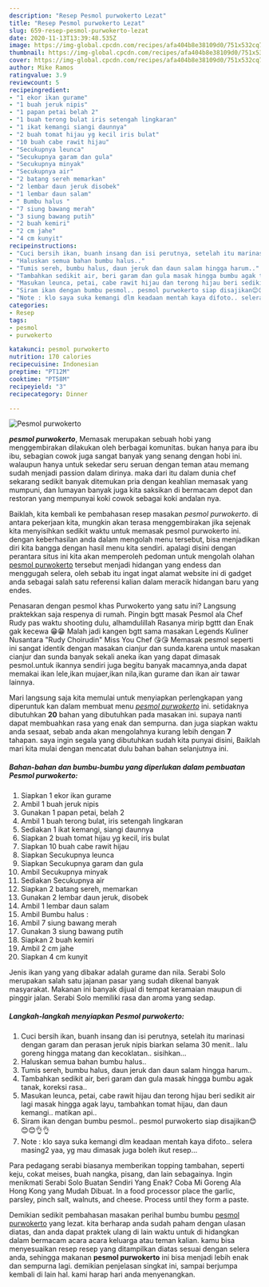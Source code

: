 ```yaml
---
description: "Resep Pesmol purwokerto Lezat"
title: "Resep Pesmol purwokerto Lezat"
slug: 659-resep-pesmol-purwokerto-lezat
date: 2020-11-13T13:39:48.535Z
image: https://img-global.cpcdn.com/recipes/afa404b8e38109d0/751x532cq70/pesmol-purwokerto-foto-resep-utama.jpg
thumbnail: https://img-global.cpcdn.com/recipes/afa404b8e38109d0/751x532cq70/pesmol-purwokerto-foto-resep-utama.jpg
cover: https://img-global.cpcdn.com/recipes/afa404b8e38109d0/751x532cq70/pesmol-purwokerto-foto-resep-utama.jpg
author: Mike Ramos
ratingvalue: 3.9
reviewcount: 5
recipeingredient:
- "1 ekor ikan gurame"
- "1 buah jeruk nipis"
- "1 papan petai belah 2"
- "1 buah terong bulat iris setengah lingkaran"
- "1 ikat kemangi siangi daunnya"
- "2 buah tomat hijau yg kecil iris bulat"
- "10 buah cabe rawit hijau"
- "Secukupnya leunca"
- "Secukupnya garam dan gula"
- "Secukupnya minyak"
- "Secukupnya air"
- "2 batang sereh memarkan"
- "2 lembar daun jeruk disobek"
- "1 lembar daun salam"
- " Bumbu halus "
- "7 siung bawang merah"
- "3 siung bawang putih"
- "2 buah kemiri"
- "2 cm jahe"
- "4 cm kunyit"
recipeinstructions:
- "Cuci bersih ikan, buanh insang dan isi perutnya, setelah itu marinasi dengan garam dan perasan jeruk nipis biarkan selama 30 menit.. lalu goreng hingga matang dan kecoklatan.. sisihkan..."
- "Haluskan semua bahan bumbu halus.."
- "Tumis sereh, bumbu halus, daun jeruk dan daun salam hingga harum.."
- "Tambahkan sedikit air, beri garam dan gula masak hingga bumbu agak tanak, koreksi rasa.."
- "Masukan leunca, petai, cabe rawit hijau dan terong hijau beri sedikit air lagi masak hingga agak layu, tambahkan tomat hijau, dan daun kemangi.. matikan api.."
- "Siram ikan dengan bumbu pesmol.. pesmol purwokerto siap disajikan😊😊😊👌👌"
- "Note : klo saya suka kemangi dlm keadaan mentah kaya difoto.. selera masing2 yaa, yg mau dimasak juga boleh ikut resep..."
categories:
- Resep
tags:
- pesmol
- purwokerto

katakunci: pesmol purwokerto 
nutrition: 170 calories
recipecuisine: Indonesian
preptime: "PT12M"
cooktime: "PT58M"
recipeyield: "3"
recipecategory: Dinner

---
```



![Pesmol purwokerto](https://img-global.cpcdn.com/recipes/afa404b8e38109d0/751x532cq70/pesmol-purwokerto-foto-resep-utama.jpg)

<b><i>pesmol purwokerto</i></b>, Memasak merupakan sebuah hobi yang menggembirakan dilakukan oleh berbagai komunitas. bukan hanya para ibu ibu, sebagian cowok juga sangat banyak yang senang dengan hobi ini. walaupun hanya untuk sekedar seru seruan dengan teman atau memang sudah menjadi passion dalam dirinya. maka dari itu dalam dunia chef sekarang sedikit banyak ditemukan pria dengan keahlian memasak yang mumpuni, dan lumayan banyak juga kita saksikan di bermacam depot dan restoran yang mempunyai koki cowok sebagai koki andalan nya.

Baiklah, kita kembali ke pembahasan resep masakan <i>pesmol purwokerto</i>. di antara pekerjaan kita, mungkin akan terasa menggembirakan jika sejenak kita menyisihkan sedikit waktu untuk memasak pesmol purwokerto ini. dengan keberhasilan anda dalam mengolah menu tersebut, bisa menjadikan diri kita bangga dengan hasil menu kita sendiri. apalagi disini dengan perantara situs ini kita akan memperoleh pedoman untuk mengolah olahan <u>pesmol purwokerto</u> tersebut menjadi hidangan yang endess dan menggugah selera, oleh sebab itu ingat ingat alamat website ini di gadget anda sebagai salah satu referensi kalian dalam meracik hidangan baru yang endes.

Penasaran dengan pesmol khas Purwokerto yang satu ini? Langsung praktekkan saja respenya di rumah. Pingin bgtt masak Pesmol ala Chef Rudy pas waktu shooting dulu, alhamdulillah Rasanya mirip bgttt dan Enak gak kecewa 😁😁 Malah jadi kangen bgtt sama masakan Legends Kuliner Nusantara &#34;Rudy Choirudin&#34; Miss You Chef 😘😘 Memasak pesmol seperti ini sangat identik dengan masakan cianjur dan sunda.karena untuk masakan cianjur dan sunda banyak sekali aneka ikan yang dapat dimasak pesmol.untuk ikannya sendiri juga begitu banyak macamnya,anda dapat memakai ikan lele,ikan mujaer,ikan nila,ikan gurame dan ikan air tawar lainnya.


Mari langsung saja kita memulai untuk menyiapkan perlengkapan yang diperuntuk kan dalam membuat menu <u><i>pesmol purwokerto</i></u> ini. setidaknya dibutuhkan <b>20</b> bahan yang dibutuhkan pada masakan ini. supaya nanti dapat membuahkan rasa yang enak dan sempurna. dan juga siapkan waktu anda sesaat, sebab anda akan mengolahnya kurang lebih dengan <b>7</b> tahapan. saya ingin segala yang dibutuhkan sudah kita punyai disini, Baiklah mari kita mulai dengan mencatat dulu bahan bahan selanjutnya ini.

<!--inarticleads1-->

##### Bahan-bahan dan bumbu-bumbu yang diperlukan dalam pembuatan Pesmol purwokerto:

1. Siapkan 1 ekor ikan gurame
1. Ambil 1 buah jeruk nipis
1. Gunakan 1 papan petai, belah 2
1. Ambil 1 buah terong bulat, iris setengah lingkaran
1. Sediakan 1 ikat kemangi, siangi daunnya
1. Siapkan 2 buah tomat hijau yg kecil, iris bulat
1. Siapkan 10 buah cabe rawit hijau
1. Siapkan Secukupnya leunca
1. Siapkan Secukupnya garam dan gula
1. Ambil Secukupnya minyak
1. Sediakan Secukupnya air
1. Siapkan 2 batang sereh, memarkan
1. Gunakan 2 lembar daun jeruk, disobek
1. Ambil 1 lembar daun salam
1. Ambil  Bumbu halus :
1. Ambil 7 siung bawang merah
1. Gunakan 3 siung bawang putih
1. Siapkan 2 buah kemiri
1. Ambil 2 cm jahe
1. Siapkan 4 cm kunyit


Jenis ikan yang yang dibakar adalah gurame dan nila. Serabi Solo merupakan salah satu jajanan pasar yang sudah dikenal banyak masyarakat. Makanan ini banyak dijual di tempat keramaian maupun di pinggir jalan. Serabi Solo memiliki rasa dan aroma yang sedap. 

<!--inarticleads2-->

##### Langkah-langkah menyiapkan Pesmol purwokerto:

1. Cuci bersih ikan, buanh insang dan isi perutnya, setelah itu marinasi dengan garam dan perasan jeruk nipis biarkan selama 30 menit.. lalu goreng hingga matang dan kecoklatan.. sisihkan...
1. Haluskan semua bahan bumbu halus..
1. Tumis sereh, bumbu halus, daun jeruk dan daun salam hingga harum..
1. Tambahkan sedikit air, beri garam dan gula masak hingga bumbu agak tanak, koreksi rasa..
1. Masukan leunca, petai, cabe rawit hijau dan terong hijau beri sedikit air lagi masak hingga agak layu, tambahkan tomat hijau, dan daun kemangi.. matikan api..
1. Siram ikan dengan bumbu pesmol.. pesmol purwokerto siap disajikan😊😊😊👌👌
1. Note : klo saya suka kemangi dlm keadaan mentah kaya difoto.. selera masing2 yaa, yg mau dimasak juga boleh ikut resep...


Para pedagang serabi biasanya memberikan topping tambahan, seperti keju, cokat meises, buah nangka, pisang, dan lain sebagainya. Ingin menikmati Serabi Solo Buatan Sendiri Yang Enak? Coba Mi Goreng Ala Hong Kong yang Mudah Dibuat. In a food processor place the garlic, parsley, pinch salt, walnuts, and cheese. Process until they form a paste. 

Demikian sedikit pembahasan masakan perihal bumbu bumbu <u>pesmol purwokerto</u> yang lezat. kita berharap anda sudah paham dengan ulasan diatas, dan anda dapat praktek ulang di lain waktu untuk di hidangkan dalam bermacam acara acara keluarga atau teman kalian. kamu bisa menyesuaikan resep resep yang ditampilkan diatas sesuai dengan selera anda, sehingga makanan <b>pesmol purwokerto</b> ini bisa menjadi lebih enak dan sempurna lagi. demikian penjelasan singkat ini, sampai berjumpa kembali di lain hal. kami harap hari anda menyenangkan.

